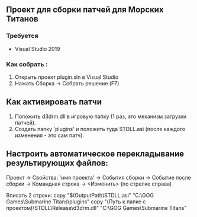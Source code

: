Проект для сборки патчей для Морских Титанов
-----------------------------------

### Требуется
- Visual Studio 2019

### Как собрать :
1. Открыть проект plugin.sln в Visual Studio
2. Нажать Сборка -> Собрать решение (F7)

## Как активировать патчи
1. Положить d3drm.dll в игровую папку (1 раз, это механизм загрузки патчей).
2. Создать папку 'plugins' и положить туда STDLL.asi (после каждого изменения - это сам патч).

## Настроить автоматическое перекладывание результирующих файлов:
Проект -> Свойства: 'имя проекта' -> События сборки -> Событие после сборки -> Командная строка -> <Изменить> (по стрелке справа)

Вписать 2 строки:
copy "$(OutputPath)STDLL.asi" "C:\GOG Games\Submarine Titans\plugins"
copy "(Путь к папке с проектом)\STDLL\Release\d3drm.dll" "C:\GOG Games\Submarine Titans"
